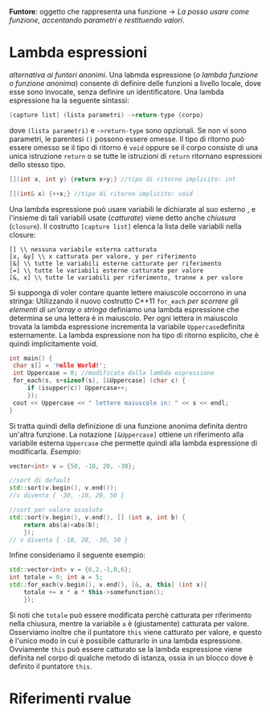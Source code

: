 **Funtore**: oggetto che rappresenta una funzione -> *La posso usare come funzione, accentando parametri e restituendo valori*.

# Lambda espressioni
*alternativa ai funtori anonimi*.
Una labmda espressione (*o lambda funzione o funzione anonima*) consente di definire delle funzioni a livello locale, dove esse sono invocate, senza definire un identificatore. Una lambda espressione ha la seguente sintassi:
```C++
[capture list] (lista parametri) ->return-type {corpo}
```
dove `(lista parametri)` e `->return-type` sono opzionali. Se non vi sono parametri, le parentesi `()` possono essere omesse.
Il tipo di ritorno può essere omesso se il tipo di ritorno è `void` oppure se il corpo consiste di una unica istruzione `return` o se tutte le istruzioni di `return` ritornano espressioni dello stesso tipo.
```C++
[](int x, int y) {return x+y;} //tipo di ritorno implicito: int

[](int& x) {++x;} //tipo di ritorno implicito: void
```
Una lambda espressione può usare variabili le dichiarate al suo esterno , e l'insieme di tali variabili usate (*catturate*) viene detto anche *chiusura* (`closure`). Il costrutto `[capture list]`
elenca la lista delle variabili nella closure:
```
[] \\ nessuna variabile esterna catturata
[x, &y] \\ x catturata per valore, y per riferimento
[&] \\ tutte le variabili esterne catturate per riferimento
[=] \\ tutte le variabili esterne catturate per valore
[&, x] \\ tutte le variabili per riferimento, tranne x per valore
```
Si supponga di voler contare quante lettere maiuscole occorrono in una stringa:
Utilizzando il nuovo costrutto C++11 `for_each` *per scorrere gli elementi di un'array o stringa* definiamo una lambda espressione che determina se una lettera è in maiuscolo. Per ogni lettera in maiuscolo trovata la lambda espressione incrementa la variabile `Uppercase`definita esternamente. La lambda espressione non ha tipo di ritorno esplicito, che è quindi implicitamente void.
```C++
int main() {
 char s[] = 'Hello World!';
 int Uppercase = 0; //modificata dalla lambda espressione
 for_each(s, s+sizeof(s), [&Uppercase] (char c) {
	 if (isupper(c)) Uppercase++;
	 });
 cout << Uppercase << " lettere maiuscole in: " << s << endl;
}
```
Si tratta quindi della definizione di una funzione anonima definita dentro un'altra funzione. La notazione `[&Uppercase]` ottiene un riferimento alla variabile esterna `Uppercase` che permette quindi alla lambda espressione di modificarla.
*Esempio*:
```C++
vector<int> v = {50, -10, 20, -30};

//sort di default
std::sort(v.begin(), v.end());
//v diventa { -30, -10, 20, 50 }

//sort per valore assoluto
std::sort(v.begin(), v.end(), [] (int a, int b) {
	return abs(a)<abs(b);
	});
// v diventa { -10, 20, -30, 50 }
```
Infine consideriamo il seguente esempio:
```C++
std::vector<int> v = {6,2,-1,0,6};
int totale = 0; int a = 5;
std::for_each(v.begin(), v.end(), [&, a, this] (int x){
	totale += x * a * this->somefunction();
	});
```
Si noti che `totale` può essere modificata perchè catturata per riferimento nella chiusura, mentre la variabile `a` è (giustamente) catturata per valore. Osserviamo inoltre che il puntatore `this` viene catturato per valore, e questo è l'unico modo in cui è possibile catturarlo in una lambda espressione. Ovviamente `this` può essere catturato se la lambda espressione viene definita nel corpo di qualche metodo di istanza, ossia in un blocco dove è definito il puntatore `this`.

# Riferimenti rvalue
